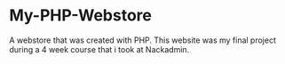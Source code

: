 # My-PHP-Webstore
A webstore that was created with PHP.
This website was my final project during a 4 week course that i took at Nackadmin. 
